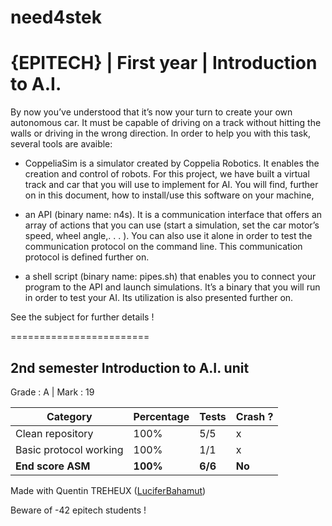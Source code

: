 # need4stek
# {EPITECH} | First year | Introduction to A.I.

By now you’ve understood that it’s now your turn to create your own autonomous car. It must be capable
of driving on a track without hitting the walls or driving in the wrong direction.
In order to help you with this task, several tools are avaible:

- CoppeliaSim is a simulator created by Coppelia Robotics. It enables the creation and control of robots.
For this project, we have built a virtual track and car that you will use to implement for AI. You will find,
further on in this document, how to install/use this software on your machine,

- an API (binary name: n4s). It is a communication interface that offers an array of actions that you can
use (start a simulation, set the car motor’s speed, wheel angle,. . . ). You can also use it alone in order
to test the communication protocol on the command line. This communication protocol is defined
further on.

- a shell script (binary name: pipes.sh) that enables you to connect your program to the API and launch
simulations. It’s a binary that you will run in order to test your AI. Its utilization is also presented further
on.

See the subject for further details !

========================

## 2nd semester Introduction to A.I. unit

Grade : A | Mark : 19

| Category               | Percentage | Tests   | Crash ? |
|------------------------|------------|---------|---------|
| Clean repository       | 100%       | 5/5     | x       |
| Basic protocol working | 100%       | 1/1     | x       |
| **End score ASM**      | **100%**   | **6/6** | **No**  |

Made with Quentin TREHEUX ([LuciferBahamut](https://github.com/LuciferBahamut))

Beware of -42 epitech students !
